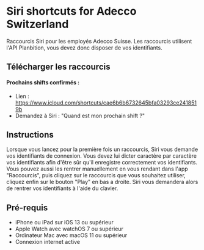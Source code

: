 # Siri shortcuts for Adecco Switzerland

Raccourcis Siri pour les employés Adecco Suisse.
Les raccourcis utilisent l'API Planbition, vous devez donc disposer de vos identifiants.

## Télécharger les raccourcis

#### Prochains shifts confirmés : 
- Lien : https://www.icloud.com/shortcuts/cae6b6b6732645bfa03293ce2418519b
- Demandez à Siri : "Quand est mon prochain shift ?"

## Instructions

Lorsque vous lancez pour la première fois un raccourcis, Siri vous demande vos identifiants de connexion.
Vous devez lui dicter caractère par caractère vos identifiants afin d'être sûr qu'il enregistre correctement vos identifiants.
Vous pouvez aussi les rentrer manuellement en vous rendant dans l'app "Raccourcis", puis cliquez sur le raccourcis que vous souhaitez utiliser, cliquez enfin sur le bouton "Play" en bas a droite. Siri vous demandera alors de rentrer vos identifiants à l'aide du clavier.

## Pré-requis

- iPhone ou iPad sur iOS 13 ou supérieur
- Apple Watch avec watchOS 7 ou supérieur
- Ordinateur Mac avec macOS 11 ou supérieur
- Connexion internet active



